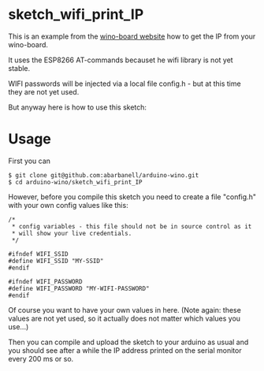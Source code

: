 # sketch_wifi_print_IP

This is an example from the [wino-board website](http://www.wino-board.com) how to get the IP from your wino-board.

It uses the ESP8266 AT-commands becauset he wifi library is not yet stable.


WIFI passwords will be injected via a local file config.h - but at this
time they are not yet used.

But anyway here is how to use this sketch: 

# Usage

First you can 

```
$ git clone git@github.com:abarbanell/arduino-wino.git
$ cd arduino-wino/sketch_wifi_print_IP
```

However, before you compile this sketch you need to create a file
"config.h" with your own config values like this: 

```
/*
 * config variables - this file should not be in source control as it 
 * will show your live credentials.
 */

#ifndef WIFI_SSID
#define WIFI_SSID "MY-SSID"
#endif

#ifndef WIFI_PASSWORD
#define WIFI_PASSWORD "MY-WIFI-PASSWORD"
#endif
```

Of course you want to have your own values in here. (Note again: these
values are not yet used, so it actually does not matter which values
you use...)

Then you can compile and upload the sketch to your arduino as usual and
you should see after a while the IP address printed on the serial monitor
every 200 ms or so.

